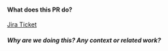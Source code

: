 #### What does this PR do?

[Jira Ticket](LINK_TO_TICKET)

##### Why are we doing this? Any context or related work?
